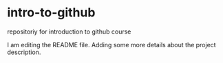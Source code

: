 # intro-to-github
repositoriy for introduction to github course

I am editing the README file. Adding some more details about the project description.

